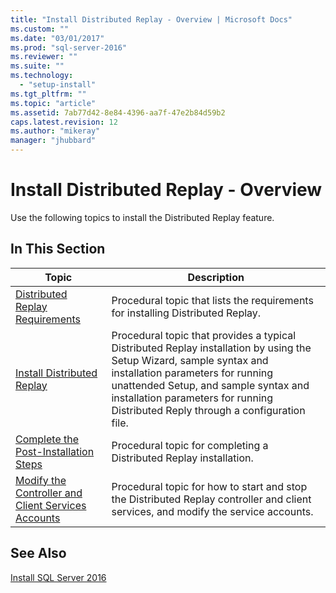 ```yaml
---
title: "Install Distributed Replay - Overview | Microsoft Docs"
ms.custom: ""
ms.date: "03/01/2017"
ms.prod: "sql-server-2016"
ms.reviewer: ""
ms.suite: ""
ms.technology: 
  - "setup-install"
ms.tgt_pltfrm: ""
ms.topic: "article"
ms.assetid: 7ab77d42-8e84-4396-aa7f-47e2b84d59b2
caps.latest.revision: 12
ms.author: "mikeray"
manager: "jhubbard"
---
```

# Install Distributed Replay - Overview
  Use the following topics to install the Distributed Replay feature.  
  
## In This Section  
  
|Topic|Description|  
|-----------|-----------------|  
|[Distributed Replay Requirements](../../tools/distributed-replay/distributed-replay-requirements.md)|Procedural topic that lists the requirements for installing Distributed Replay.|  
|[Install Distributed Replay](../../tools/distributed-replay/install-distributed-replay.md)|Procedural topic that provides a typical Distributed Replay installation by using the Setup Wizard, sample syntax and installation parameters for running unattended Setup, and sample syntax and installation parameters for running Distributed Reply through a configuration file.|  
|[Complete the Post-Installation Steps](../../tools/distributed-replay/complete-the-post-installation-steps.md)|Procedural topic for completing a Distributed Replay installation.|  
|[Modify the Controller and Client Services Accounts](../../tools/distributed-replay/modify-the-controller-and-client-services-accounts.md)|Procedural topic for how to start and stop the Distributed Replay controller and client services, and modify the service accounts.|  
  
## See Also  
 [Install SQL Server 2016](../../database-engine/install-windows/install-sql-server.md)  
  
  